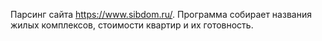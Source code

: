 Парсинг сайта https://www.sibdom.ru/. Программа собирает названия жилых комплексов, стоимости квартир и их готовность.
